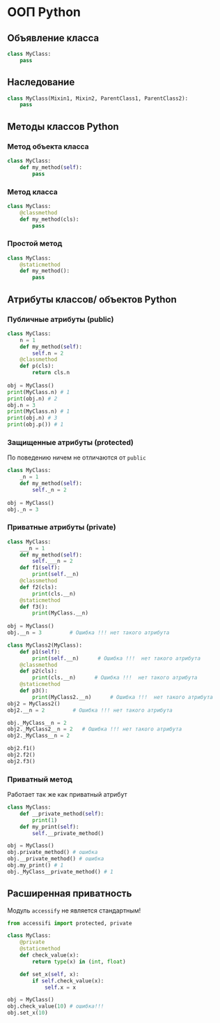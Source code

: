 
# ООП Python

## Объявление класса
```python
class MyClass:
	pass
```

## Наследование
```python
class MyClass(Mixin1, Mixin2, ParentClass1, ParentClass2):
	pass
```


## Методы классов Python

### Метод объекта класса
```python
class MyClass:
	def my_method(self):
		pass
```

### Метод класса
```python
class MyClass:
	@classmethod
	def my_method(cls):
		pass
```

### Простой метод
```python
class MyClass:
	@staticmethod
	def my_method():
		pass
```



## Атрибуты классов/ объектов Python

### Публичные атрибуты (public)
```python
class MyClass:
	n = 1
	def my_method(self):
		self.n = 2
	@classmethod
	def p(cls):
		return cls.n
		
obj = MyClass()
print(MyClass.n) # 1
print(obj.n) # 2
obj.n = 3
print(MyClass.n) # 1
print(obj.n) # 3
print(obj.p()) # 1
```

### Защищенные атрибуты (protected)
По поведению ничем не отличаются от `public`
```python
class MyClass:
	_n = 1
	def my_method(self):
		self._n = 2
		
obj = MyClass()
obj._n = 3		
```

### Приватные атрибуты (private)
```python
class MyClass:
	___n = 1
	def my_method(self):
		self.___n = 2
	def f1(self):
		print(self.__n)
	@classmethod
	def f2(cls):
		print(cls.__n)
	@staticmethod
	def f3():
		print(MyClass.__n)
		
obj = MyClass()
obj.__n = 3			# Ошибка !!! нет такого атрибута

class MyClass2(MyClass):
	def p1(self):
		print(self.__n)      # Ошибка !!!  нет такого атрибута
	@classmethod
	def p2(cls):
		print(cls.__n)      # Ошибка !!!  нет такого атрибута
	@staticmethod
	def p3():
		print(MyClass2.__n)      # Ошибка !!!  нет такого атрибута
obj2 = MyClass2()
obj2.__n = 2		 # Ошибка !!! нет такого атрибута

obj._MyClass__n = 2
obj2._MyClass2__n = 2   # Ошибка !!! нет такого атрибута
obj2._MyClass__n = 2

obj2.f1()
obj2.f2()
obj2.f3()
```

### Приватный метод
Работает так же как приватный атрибут
```python
class MyClass:
	def __private_method(self):
		print(1)
	def my_print(self):
		self.__private_method()

obj = MyClass()
obj.private_method() # ошибка
obj.__private_method() # ошибка
obj.my_print() # 1 
obj._MyClass__private_method() # 1
```

## Расширенная приватность
Модуль `accessify` не является стандартным!
```python
from accessifi import protected, private

class MyClass:
	@private
	@staticmethod
	def check_value(x):
		return type(x) in (int, float)

	def set_x(self, x):
		if self.check_value(x):
			self.x = x

obj = MyClass()
obj.check_value(10) # ошибка!!!
obj.set_x(10)
```